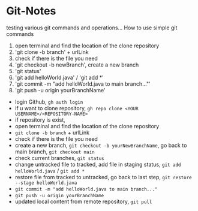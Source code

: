 # Git-Notes
testing various git commands and operations...
How to use simple git commands
1. open terminal and find the location of the clone repository 
2. 'git clone -b branch' + urlLink
3. check if there is the file you need
4. 'git checkout -b newBranch', create a new branch
5. 'git status'
6. 'git add helloWorld.java' / 'git add *'
7. 'git commit -m "add helloWorld.java to main branch..."'
8. 'git push -u origin yourBranchName'

- login Github, ```gh auth login```
- if u want to clone repository, ```gh repo clone <YOUR USERNAME>/<REPOSITORY-NAME>```
- if repository is exist,
- open terminal and find the location of the clone repository 
- ```git clone -b branch``` + urlLink
- check if there is the file you need
- create a new branch, ```git checkout -b yourNewBranchName```, go back to main branch, ```git checkout main```
- check current branches, ```git status```
- change untracked file to tracked, add file in staging status, ```git add helloWorld.java``` / ```git add *```
- restore file from tracked to untracked, go back to last step, ```git restore --stage helloWorld.java```
- ```git commit -m "add helloWorld.java to main branch..."```
- ```git push -u origin yourBranchName```
- updated local content from remote repository, ```git pull```
